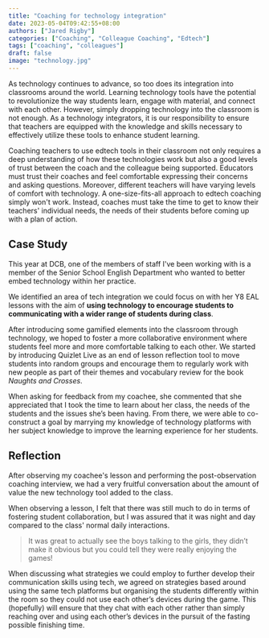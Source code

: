 ```yaml
---
title: "Coaching for technology integration"
date: 2023-05-04T09:42:55+08:00
authors: ["Jared Rigby"]
categories: ["Coaching", "Colleague Coaching", "Edtech"]
tags: ["coaching", "colleagues"]
draft: false
image: "technology.jpg"
---
```


As technology continues to advance, so too does its integration into classrooms around the world. Learning technology tools have the potential to revolutionize the way students learn, engage with material, and connect with each other. However, simply dropping technology into the classroom is not enough. As a technology integrators, it is our responsibility to ensure that teachers are equipped with the knowledge and skills necessary to effectively utilize these tools to enhance student learning.

Coaching teachers to use edtech tools in their classroom not only requires a deep understanding of how these technologies work but also a good levels of trust between the coach and the colleague being supported. Educators must trust their coaches and feel comfortable expressing their concerns and asking questions. Moreover, different teachers will have varying levels of comfort with technology. A one-size-fits-all approach to edtech coaching simply won't work. Instead, coaches must take the time to get to know their teachers' individual needs, the needs of their students before coming up with a plan of action.

## Case Study

This year at DCB, one of the members of staff I've been working with is a member of the Senior School English Department who wanted to better embed technology within her practice.

We identified an area of tech integration we could focus on with her Y8 EAL lessons with the aim of **using technology to encourage students to communicating with a wider range of students during class**.

After introducing some gamified elements into the classroom through technology, we hoped to foster a more collaborative environment where students feel more and more comfortable talking to each other. We started by introducing Quizlet Live as an end of lesson reflection tool to move students into random groups and encourage them to regularly work with new people as part of their themes and vocabulary review for the book *Naughts and Crosses*.

When asking for feedback from my coachee, she commented that she appreciated that I took the time to learn about her class, the needs of the students and the issues she’s been having. From there, we were able to co-construct a goal by marrying my knowledge of technology platforms with her subject knowledge to improve the learning experience for her students.

## Reflection

After observing my coachee's lesson and performing the post-observation coaching interview, we had a very fruitful conversation about the amount of value the new technology tool added to the class.

When observing a lesson, I felt that there was still much to do in terms of fostering student collaboration, but I was assured that it was night and day compared to the class' normal daily interactions. 

> It was great to actually see the boys talking to the girls, they didn’t make it obvious but you could tell they were really enjoying the games!

When discussing what strategies we could employ to further develop their communication skills using tech, we agreed on strategies based around using the same tech platforms but organising the students differently within the room so they could not use each other’s devices during the game. This (hopefully) will ensure that they chat with each other rather than simply reaching over and using each other’s devices in the pursuit of the fasting possible finishing time.
